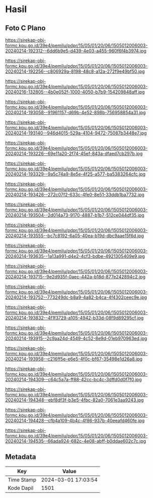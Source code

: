 # Hasil

## Foto C Plano

https://sirekap-obj-formc.kpu.go.id/39e4/pemilu/pdpr/15/05/01/20/06/1505012006003-20240214-192312--6dd6b9e5-d439-4e03-a455-960f6f4b3974.jpg

https://sirekap-obj-formc.kpu.go.id/39e4/pemilu/pdpr/15/05/01/20/06/1505012006003-20240214-192256--c806929a-8198-48c8-a12a-272f9e49bf50.jpg

https://sirekap-obj-formc.kpu.go.id/39e4/pemilu/pdpr/15/05/01/20/06/1505012006003-20240216-132805--4b0e052f-1000-4050-b7b9-154209848aff.jpg

https://sirekap-obj-formc.kpu.go.id/39e4/pemilu/pdpr/15/05/01/20/06/1505012006003-20240214-193058--91961157-d69b-4e52-898b-756958854a31.jpg

https://sirekap-obj-formc.kpu.go.id/39e4/pemilu/pdpr/15/05/01/20/06/1505012006003-20240214-193140--946d4015-529a-4104-9472-75087b3448e7.jpg

https://sirekap-obj-formc.kpu.go.id/39e4/pemilu/pdpr/15/05/01/20/06/1505012006003-20240214-193226--69e11a20-2f74-45ef-843a-dfaed7cb297b.jpg

https://sirekap-obj-formc.kpu.go.id/39e4/pemilu/pdpr/15/05/01/20/06/1505012006003-20240214-193329--9a5c74a9-8e5e-4f25-a577-ba5383264cfc.jpg

https://sirekap-obj-formc.kpu.go.id/39e4/pemilu/pdpr/15/05/01/20/06/1505012006003-20240214-193426--272c07f2-633c-4fe0-8e51-33ddb1ba7732.jpg

https://sirekap-obj-formc.kpu.go.id/39e4/pemilu/pdpr/15/05/01/20/06/1505012006003-20240214-193504--2d014a73-9170-4887-b1b7-512ce044df35.jpg

https://sirekap-obj-formc.kpu.go.id/39e4/pemilu/pdpr/15/05/01/20/06/1505012006003-20240214-193555--bc7c8192-6a05-40ea-b19d-dbc9aae15f6d.jpg

https://sirekap-obj-formc.kpu.go.id/39e4/pemilu/pdpr/15/05/01/20/06/1505012006003-20240214-193635--1a13a991-d4e2-4cf3-bdbe-4921305409e9.jpg

https://sirekap-obj-formc.kpu.go.id/39e4/pemilu/pdpr/15/05/01/20/06/1505012006003-20240214-193715--9e2d935f-0aec-442a-b18d-877e242894c2.jpg

https://sirekap-obj-formc.kpu.go.id/39e4/pemilu/pdpr/15/05/01/20/06/1505012006003-20240214-193752--773249dc-b8a9-4a82-b4ca-4f4302ceec9e.jpg

https://sirekap-obj-formc.kpu.go.id/39e4/pemilu/pdpr/15/05/01/20/06/1505012006003-20240214-193832--4f1f3729-a105-4942-b33d-08f9d89295cf.jpg

https://sirekap-obj-formc.kpu.go.id/39e4/pemilu/pdpr/15/05/01/20/06/1505012006003-20240214-193915--2c9aa24d-4549-4c52-8e9d-01eb970963ed.jpg

https://sirekap-obj-formc.kpu.go.id/39e4/pemilu/pdpr/15/05/01/20/06/1505012006003-20240214-193958--c216ff5e-e6e5-4f0c-bf67-35498e1d26a8.jpg

https://sirekap-obj-formc.kpu.go.id/39e4/pemilu/pdpr/15/05/01/20/06/1505012006003-20240214-194309--c64c5a7a-ff88-42cc-bc4c-3dffd0d0f7f0.jpg

https://sirekap-obj-formc.kpu.go.id/39e4/pemilu/pdpr/15/05/01/20/06/1505012006003-20240214-194348--ebf8df3f-b3e5-4fbc-82a0-7061e3aa9243.jpg

https://sirekap-obj-formc.kpu.go.id/39e4/pemilu/pdpr/15/05/01/20/06/1505012006003-20240214-194428--cfb4a109-4b4c-4f86-937b-40eeafd460fe.jpg

https://sirekap-obj-formc.kpu.go.id/39e4/pemilu/pdpr/15/05/01/20/06/1505012006003-20240214-194535--66ada924-682c-4e08-abff-b0ddae602c7c.jpg


## Metadata

| Key        | Value               |
| ---------- | ------------------- |
| Time Stamp | 2024-03-01 17:03:54 |
| Kode Dapil | 1501                |



